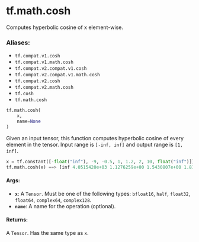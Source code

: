 <div itemscope itemtype="http://developers.google.com/ReferenceObject">
<meta itemprop="name" content="tf.math.cosh" />
<meta itemprop="path" content="Stable" />
</div>

# tf.math.cosh

Computes hyperbolic cosine of x element-wise.

### Aliases:

* `tf.compat.v1.cosh`
* `tf.compat.v1.math.cosh`
* `tf.compat.v2.compat.v1.cosh`
* `tf.compat.v2.compat.v1.math.cosh`
* `tf.compat.v2.cosh`
* `tf.compat.v2.math.cosh`
* `tf.cosh`
* `tf.math.cosh`

``` python
tf.math.cosh(
    x,
    name=None
)
```

<!-- Placeholder for "Used in" -->

  Given an input tensor, this function computes hyperbolic cosine of every
  element in the tensor. Input range is `[-inf, inf]` and output range
  is `[1, inf]`.

  ```python
  x = tf.constant([-float("inf"), -9, -0.5, 1, 1.2, 2, 10, float("inf")])
  tf.math.cosh(x) ==> [inf 4.0515420e+03 1.1276259e+00 1.5430807e+00 1.8106556e+00 3.7621956e+00 1.1013233e+04 inf]
  ```

#### Args:


* <b>`x`</b>: A `Tensor`. Must be one of the following types: `bfloat16`, `half`, `float32`, `float64`, `complex64`, `complex128`.
* <b>`name`</b>: A name for the operation (optional).


#### Returns:

A `Tensor`. Has the same type as `x`.
